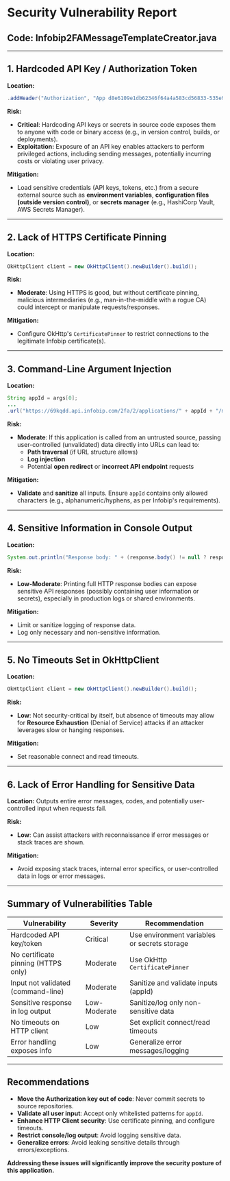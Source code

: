 # Security Vulnerability Report

## Code: Infobip2FAMessageTemplateCreator.java

---

## 1. Hardcoded API Key / Authorization Token

**Location:**
```java
.addHeader("Authorization", "App d8e6109e1db62346f64a4a583cd56833-535e98b1-f2a6-4998-b6ba-52952d990796")
```

**Risk:**
- **Critical**: Hardcoding API keys or secrets in source code exposes them to anyone with code or binary access (e.g., in version control, builds, or deployments).
- **Exploitation:** Exposure of an API key enables attackers to perform privileged actions, including sending messages, potentially incurring costs or violating user privacy.

**Mitigation:**
- Load sensitive credentials (API keys, tokens, etc.) from a secure external source such as **environment variables**, **configuration files (outside version control)**, or **secrets manager** (e.g., HashiCorp Vault, AWS Secrets Manager).

---

## 2. Lack of HTTPS Certificate Pinning

**Location:**  
```java
OkHttpClient client = new OkHttpClient().newBuilder().build();
```

**Risk:**
- **Moderate**: Using HTTPS is good, but without certificate pinning, malicious intermediaries (e.g., man-in-the-middle with a rogue CA) could intercept or manipulate requests/responses.

**Mitigation:**
- Configure OkHttp's `CertificatePinner` to restrict connections to the legitimate Infobip certificate(s).

---

## 3. Command-Line Argument Injection

**Location:**  
```java
String appId = args[0];
...
.url("https://69kqdd.api.infobip.com/2fa/2/applications/" + appId + "/messages")
```

**Risk:**
- **Moderate**: If this application is called from an untrusted source, passing user-controlled (unvalidated) data directly into URLs can lead to:
    - **Path traversal** (if URL structure allows)
    - **Log injection**
    - Potential **open redirect** or **incorrect API endpoint** requests

**Mitigation:**
- **Validate** and **sanitize** all inputs. Ensure `appId` contains only allowed characters (e.g., alphanumeric/hyphens, as per Infobip's requirements).

---

## 4. Sensitive Information in Console Output

**Location:**  
```java
System.out.println("Response body: " + (response.body() != null ? response.body().string() : "null"));
```

**Risk:**
- **Low-Moderate**: Printing full HTTP response bodies can expose sensitive API responses (possibly containing user information or secrets), especially in production logs or shared environments.

**Mitigation:**
- Limit or sanitize logging of response data.
- Log only necessary and non-sensitive information.

---

## 5. No Timeouts Set in OkHttpClient

**Location:**  
```java
OkHttpClient client = new OkHttpClient().newBuilder().build();
```

**Risk:**
- **Low**: Not security-critical by itself, but absence of timeouts may allow for **Resource Exhaustion** (Denial of Service) attacks if an attacker leverages slow or hanging responses.

**Mitigation:**
- Set reasonable connect and read timeouts.

---

## 6. Lack of Error Handling for Sensitive Data

**Location:**
Outputs entire error messages, codes, and potentially user-controlled input when requests fail.

**Risk:**
- **Low**: Can assist attackers with reconnaissance if error messages or stack traces are shown.

**Mitigation:**
- Avoid exposing stack traces, internal error specifics, or user-controlled data in logs or error messages.

---

## Summary of Vulnerabilities Table

| Vulnerability                        | Severity   | Recommendation                                      |
|---------------------------------------|------------|-----------------------------------------------------|
| Hardcoded API key/token               | Critical   | Use environment variables or secrets storage        |
| No certificate pinning (HTTPS only)   | Moderate   | Use OkHttp `CertificatePinner`                     |
| Input not validated (command-line)    | Moderate   | Sanitize and validate inputs (appId)               |
| Sensitive response in log output      | Low-Moderate| Sanitize/log only non-sensitive data               |
| No timeouts on HTTP client            | Low        | Set explicit connect/read timeouts                  |
| Error handling exposes info           | Low        | Generalize error messages/logging                  |

---

## Recommendations

- **Move the Authorization key out of code**: Never commit secrets to source repositories.
- **Validate all user input**: Accept only whitelisted patterns for `appId`.
- **Enhance HTTP Client security**: Use certificate pinning, and configure timeouts.
- **Restrict console/log output**: Avoid logging sensitive data.
- **Generalize errors**: Avoid leaking sensitive details through errors/exceptions.

**Addressing these issues will significantly improve the security posture of this application.**